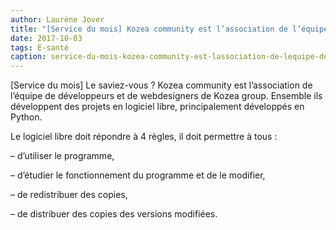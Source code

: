 ```yaml
---
author: Laurène Jover
title: "[Service du mois] Kozea community est l’association de l’équipe de développeurs et de webdesigners de Kozea group"
date: 2017-10-03
tags: E-santé
caption: service-du-mois-kozea-community-est-lassociation-de-lequipe-de-developpeurs-et-de-webdesigners-de-kozea-group.webp
---
```


[Service du mois] Le saviez-vous ? Kozea community est l’association de l’équipe de développeurs et de webdesigners de Kozea group. Ensemble ils développent des projets en logiciel libre, principalement développés en Python.

Le logiciel libre doit répondre à 4 règles, il doit permettre à tous :

– d’utiliser le programme,

– d’étudier le fonctionnement du programme et de le modifier,

– de redistribuer des copies,

– de distribuer des copies des versions modifiées.
